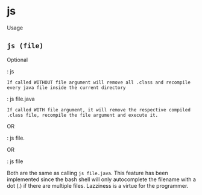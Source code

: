 # js
Usage
    
`js (file)`
   ----
   Optional

: js 
       
    If called WITHOUT file argument will remove all .class and recompile every java file inside the current directory

: js file.java 
    
    If called WITH file argument, it will remove the respective compiled .class file, recompile the file argument and execute it.

OR

: js file.

OR 

: js file

Both are the same as calling `js file.java`. This feature has been implemented since the bash shell will only autocomplete the filename with a dot (.) if there are multiple files. Lazziness is a virtue for the programmer. 
    
